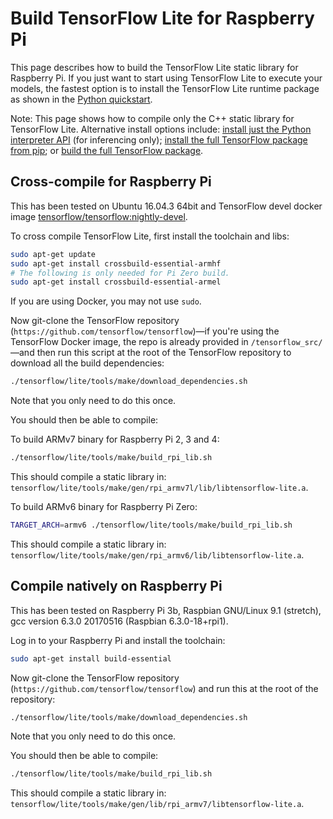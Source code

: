 # Build TensorFlow Lite for Raspberry Pi

This page describes how to build the TensorFlow Lite static library for
Raspberry Pi. If you just want to start using TensorFlow Lite to execute your
models, the fastest option is to install the TensorFlow Lite runtime package as
shown in the [Python quickstart](python.md).

Note: This page shows how to compile only the C++ static library for
TensorFlow Lite. Alternative install options include: [install just the Python
interpreter API](python.md) (for inferencing only); [install the full
TensorFlow package from pip](https://www.tensorflow.org/install/pip);
or [build the full TensorFlow package](
https://www.tensorflow.org/install/source_rpi).


## Cross-compile for Raspberry Pi

This has been tested on Ubuntu 16.04.3 64bit and TensorFlow devel docker image
[tensorflow/tensorflow:nightly-devel](https://hub.docker.com/r/tensorflow/tensorflow/tags/).

To cross compile TensorFlow Lite, first install the toolchain and libs:

```bash
sudo apt-get update
sudo apt-get install crossbuild-essential-armhf
# The following is only needed for Pi Zero build.
sudo apt-get install crossbuild-essential-armel
```

If you are using Docker, you may not use `sudo`.

Now git-clone the TensorFlow repository
(`https://github.com/tensorflow/tensorflow`)—if you're using the TensorFlow
Docker image, the repo is already provided in `/tensorflow_src/`—and then run
this script at the root of the TensorFlow repository to download all the
build dependencies:

```bash
./tensorflow/lite/tools/make/download_dependencies.sh
```

Note that you only need to do this once.

You should then be able to compile:

To build ARMv7 binary for Raspberry Pi 2, 3 and 4:

```bash
./tensorflow/lite/tools/make/build_rpi_lib.sh
```

This should compile a static library in:
`tensorflow/lite/tools/make/gen/rpi_armv7l/lib/libtensorflow-lite.a`.

To build ARMv6 binary for Raspberry Pi Zero:

```bash
TARGET_ARCH=armv6 ./tensorflow/lite/tools/make/build_rpi_lib.sh
```

This should compile a static library in:
`tensorflow/lite/tools/make/gen/rpi_armv6/lib/libtensorflow-lite.a`.

## Compile natively on Raspberry Pi

This has been tested on Raspberry Pi 3b, Raspbian GNU/Linux 9.1 (stretch), gcc version 6.3.0 20170516 (Raspbian 6.3.0-18+rpi1).

Log in to your Raspberry Pi and install the toolchain:

```bash
sudo apt-get install build-essential
```

Now git-clone the TensorFlow repository
(`https://github.com/tensorflow/tensorflow`) and run this at the root of
the repository:

```bash
./tensorflow/lite/tools/make/download_dependencies.sh
```

Note that you only need to do this once.

You should then be able to compile:

```bash
./tensorflow/lite/tools/make/build_rpi_lib.sh
```

This should compile a static library in:
`tensorflow/lite/tools/make/gen/lib/rpi_armv7/libtensorflow-lite.a`.
